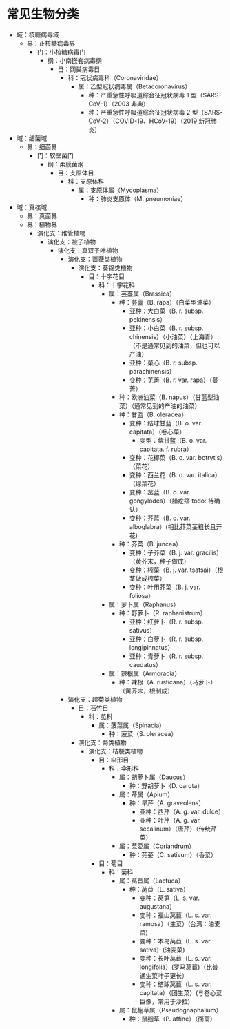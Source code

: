 # 常见生物分类

- 域：核糖病毒域
  - 界：正核糖病毒界
    - 门：小核糖病毒门
      - 纲：小南嵌套病毒纲
        - 目：网巢病毒目
          - 科：冠状病毒科（Coronaviridae）
            - 属：乙型冠状病毒属（Betacoronavirus）
              - 种：严重急性呼吸道综合征冠状病毒 1 型（SARS-CoV-1）（2003 非典）
              - 种：严重急性呼吸道综合征冠状病毒 2 型（SARS-CoV-2）（COVID-19、HCoV-19）（2019 新冠肺炎）
- 域：细菌域
  - 界：细菌界
    - 门：软壁菌门
      - 纲：柔膜菌纲
        - 目：支原体目
          - 科：支原体科
            - 属：支原体属（Mycoplasma）
              - 种：肺炎支原体（M. pneumoniae）
- 域：真核域
  - 界：真菌界
  - 界：植物界
    - 演化支：维管植物
      - 演化支：被子植物
        - 演化支：真双子叶植物
          - 演化支：蔷薇类植物
            - 演化支：葵锦类植物
              - 目：十字花目
                - 科：十字花科
                  - 属：芸薹属（Brassica）
                    - 种：芸薹（B. rapa）（白菜型油菜）
                      - 亚种：大白菜（B. r. subsp. pekinensis）
                      - 亚种：小白菜（B. r. subsp. chinensis）（小油菜）（上海青）（不是通常见到的油菜，但也可以产油）
                      - 亚种：菜心（B. r. subsp. parachinensis）
                      - 变种：芜菁（B. r. var. rapa）（蔓菁）
                    - 种：欧洲油菜（B. napus）（甘蓝型油菜）（通常见到的产油的油菜）
                    - 种：甘蓝（B. oleracea）
                      - 变种：结球甘蓝（B. o. var. capitata）（卷心菜）
                        - 变型：紫甘蓝（B. o. var. capitata. f. rubra）
                      - 变种：花椰菜（B. o. var. botrytis）（菜花）
                      - 变种：西兰花（B. o. var. italica）（绿菜花）
                      - 变种：苤蓝（B. o. var. gongylodes）（腊疙瘩 todo: 待确认）
                      - 变种：芥蓝（B. o. var. alboglabra）(相比芥菜茎粗长且开花)
                    - 种：芥菜（B. juncea）
                      - 变种：子芥菜（B. j. var. gracilis）（黄芥末，种子做成）
                      - 变种：榨菜（B. j. var. tsatsai）（根茎做成榨菜）
                      - 变种：叶用芥菜（B. j. var. foliosa）
                  - 属：萝卜属（Raphanus）
                    - 种：野萝卜（R. raphanistrum）
                      - 亚种：红萝卜（R. r. subsp. sativus）
                      - 亚种：白萝卜（R. r. subsp. longipinnatus）
                      - 亚种：青萝卜（R. r. subsp. caudatus）
                  - 属：辣根属（Armoracia）
                    - 种：辣根（A. rusticana）（马萝卜）（黄芥末，根制成）
          - 演化支：超菊类植物
            - 目：石竹目
              - 科：苋科
                - 属：菠菜属（Spinacia）
                  - 种：菠菜（S. oleracea）
            - 演化支：菊类植物
              - 演化支：桔梗类植物
                - 目：伞形目
                  - 科：伞形科
                    - 属：胡萝卜属（Daucus）
                      - 种：野胡萝卜（D. carota）
                    - 属：芹属（Apium）
                      - 种：旱芹（A. graveolens）
                        - 亚种：西芹（A. g. var. dulce）
                        - 亚种：叶芹（A. g. var. secalinum）（唐芹）（传统芹菜）
                    - 属：芫荽属（Coriandrum）
                      - 种：芫荽（C. sativum）（香菜）
                - 目：菊目
                  - 科：菊科
                    - 属：莴苣属（Lactuca）
                      - 种：莴苣（L. sativa）
                        - 变种：莴笋（L. s. var. augustana）
                        - 变种：福山莴苣（L. s. var. ramosa）（生菜）(台湾：油麦菜)
                        - 变种：本岛莴苣（L. s. var. sativa）(油麦菜)
                        - 变种：长叶莴苣（L. s. var. longifolia）(罗马莴苣)（比普通生菜叶子更长）
                        - 变种：结球莴苣（L. s. var. capitata）（团生菜）(与卷心菜巨像，常用于沙拉)
                    - 属：鼠麹草属（Pseudognaphalium）
                      - 种：鼠麹草（P. affine）（面蒿）
